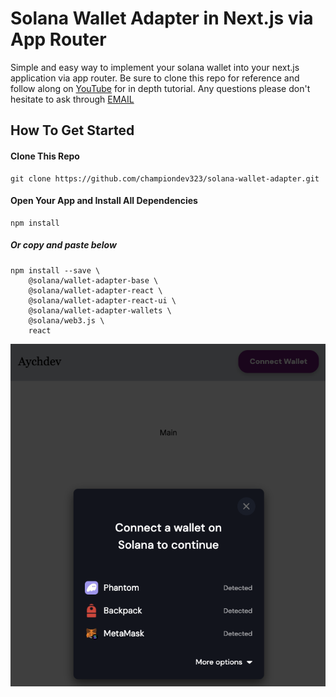 # Solana Wallet Adapter in Next.js via App Router

Simple and easy way to implement your solana wallet into your next.js application via app router. Be sure to clone this repo for reference and follow along on [YouTube](https://youtu.be/Sw6B95Uc6mY) for in depth tutorial. Any questions please don't hesitate to ask through [EMAIL](mailto:championbizzybee@gmail.com)

## How To Get Started

#### Clone This Repo

```shell
git clone https://github.com/championdev323/solana-wallet-adapter.git
```

#### Open Your App and Install All Dependencies

```shell
npm install
```

##### Or copy and paste below

```shell
npm install --save \
    @solana/wallet-adapter-base \
    @solana/wallet-adapter-react \
    @solana/wallet-adapter-react-ui \
    @solana/wallet-adapter-wallets \
    @solana/web3.js \
    react
```

<p align="center">
  <img src="public/exampleimage.png" alt="Example Image">
</p>

